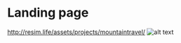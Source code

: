 # Landing page 
http://resim.life/assets/projects/mountaintravel/
![alt text](http://resim.life/assets/img/mountaintravel.png)
